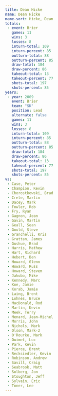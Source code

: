 ```yaml
---
title: Dean Hicke
name: Dean Hicke
name-sort: Hicke, Dean
totals:
 - event: Brier
   games: 11
   wins: 3
   losses: 8
   inturn-total: 109
   inturn-percent: 85
   outturn-total: 88
   outturn-percent: 85
   draw-total: 184
   draw-percent: 86
   takeout-total: 13
   takeout-percent: 77
   shots-total: 197
   shots-percent: 85
years:
 - year: 2009
   event: Brier
   team: "SK"
   position: Lead
   alternate: false
   games: 11
   wins: 3
   losses: 8
   inturn-total: 109
   inturn-percent: 85
   outturn-total: 88
   outturn-percent: 85
   draw-total: 184
   draw-percent: 86
   takeout-total: 13
   takeout-percent: 77
   shots-total: 197
   shots-percent: 85
vs:
 - Case, Peter
 - Champion, Kevin
 - Chorostkowski, Brad
 - Crete, Martin
 - Dacey, Mark
 - Fowler, Rob
 - Fry, Ryan
 - Gagnon, Jean
 - Gavin, Martin
 - Geall, Sean
 - Gould, Steve
 - Granchelli, Kris
 - Grattan, James
 - Gushue, Brad
 - Harris, Mathew
 - Hart, Richard
 - Hebert, Ben
 - Howard, Glenn
 - Howard, Russ
 - Howard, Steven
 - Jakubo, Mike
 - Kennedy, Marc
 - Koe, Jamie
 - Korab, Jamie
 - Laing, Brent
 - Lohnes, Bruce
 - MacDonald, Rod
 - Martin, Kevin
 - Meek, Terry
 - Menard, Jean-Michel
 - Morris, John
 - Nichols, Mark
 - Olson, Mark-2
 - O'Rourke, Mark
 - Ouimet, Luc
 - Park, Kevin
 - Pierce, Brent
 - Recksiedler, Kevin
 - Robinson, Andrew
 - Savill, Craig
 - Seabrook, Matt
 - Solberg, Jon
 - Stoughton, Jeff
 - Sylvain, Eric
 - Toner, Lee
---
```

